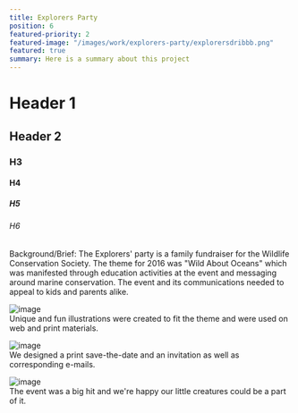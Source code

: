 ```yaml
---
title: Explorers Party
position: 6
featured-priority: 2
featured-image: "/images/work/explorers-party/explorersdribbb.png"
featured: true
summary: Here is a summary about this project
---
```


# Header 1

## Header 2

### H3

#### H4

##### H5

###### H6

Background/Brief: The Explorers' party is a family fundraiser for the Wildlife Conservation Society. The theme for 2016 was "Wild About Oceans" which was manifested through education activities at the event and messaging around marine conservation. The event and its communications needed to appeal to kids and parents alike.

![image](http://placehold.it/800x300)  
Unique and fun illustrations were created to fit the theme and were used on web and print materials.

![image](http://placehold.it/800x300)  
We designed a print save-the-date and an invitation as well as corresponding e-mails.

![image](http://placehold.it/800x300)  
The event was a big hit and we're happy our little creatures could be a part of it.
